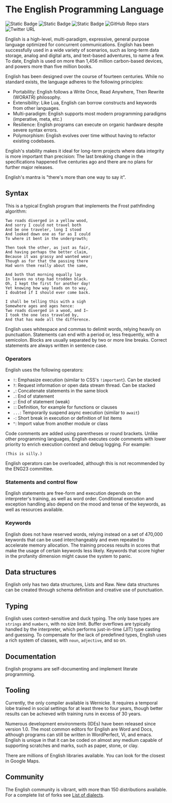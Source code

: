 # The English Programming Language

![Static Badge](https://img.shields.io/badge/version-4.2023.7-blue) ![Static Badge](https://img.shields.io/badge/status-stable-green) ![Static Badge](https://img.shields.io/badge/forks-150-red) ![GitHub Repo stars](https://img.shields.io/github/stars/theletterf/english-lang) ![Twitter URL](https://img.shields.io/twitter/https://twitter.com/remoquete)



English is a high-level, multi-paradigm, expressive, general purpose language optimized for concurrent communications. English has been successfully used in a wide variety of scenarios, such as long-term data storage, analog and digital arts, and text-based adventures, to name a few. To date, English is used on more than 1,456 million carbon-based devices, and powers more than five million books.

English has been designed over the course of fourteen centuries. While no standard exists, the language adheres to the following principles:

- Portability: English follows a Write Once, Read Anywhere, Then Rewrite (WORATR) philosophy.
- Extensibility: Like Lua, English can borrow constructs and keywords from other languages.
- Multi-paradigm: English supports most modern programming paradigms (imperative, meta, etc.)
- Resilience: English programs can execute on organic hardware despite severe syntax errors.
- Polymorphism: English evolves over time without having to refactor existing codebases.

English's stability makes it ideal for long-term projects where data integrity is more important than precision: The last breaking change in the specifications happened five centuries ago and there are no plans for further major releases.

English's mantra is "there's more than one way to say it".
 
## Syntax

This is a typical English program that implements the Frost pathfinding algorithm:

```
Two roads diverged in a yellow wood,
And sorry I could not travel both
And be one traveler, long I stood
And looked down one as far as I could
To where it bent in the undergrowth;

Then took the other, as just as fair,
And having perhaps the better claim,
Because it was grassy and wanted wear;
Though as for that the passing there
Had worn them really about the same,

And both that morning equally lay
In leaves no step had trodden black.
Oh, I kept the first for another day!
Yet knowing how way leads on to way,
I doubted if I should ever come back.

I shall be telling this with a sigh
Somewhere ages and ages hence:
Two roads diverged in a wood, and I—
I took the one less traveled by,
And that has made all the difference.
```

English uses whitespace and commas to delimit words, relying heavily on punctuation. Statements can end with a period or, less frequently, with a semicolon. Blocks are usually separated by two or more line breaks. Correct statements are always written in sentence case.

### Operators

English uses the following operators:

- `!`: Emphasize execution (similar to CSS's `!important`). Can be stacked
- `?`: Request information or open data stream thread. Can be stacked
- `,`: Concatenate statements in the same block  
- `.`: End of statement  
- `;`: End of statement (weak)  
- `:`: Definition, for example for functions or clauses  
- `...`: Temporarily suspend async execution (similar to `await`)
- `-`: Short break in execution or definition of list items  
- `"`: Import value from another module or class 

Code comments are added using parentheses or round brackets. Unlike other programming languages, English executes code comments with lower priority to enrich execution context and debug logging. For example:

```
(This is silly.)
```

English operators can be overloaded, although this is not recommended by the ENG23 committee.

### Statements and control flow

English statements are free-form and execution depends on the interpreter's training, as well as word order. Conditional execution and exception handling also depend on the mood and tense of the keywords, as well as resources available.

### Keywords

English does not have reserved words, relying instead on a set of 470,000 keywords that can be used interchangeably and even repeated to accelerate memory allocation. The training process results in scores that make the usage of certain keywords less likely. Keywords that score higher in the profanity dimension might cause the system to panic.

## Data structures

English only has two data structures, Lists and Raw. New data structures can be created through schema definition and creative use of punctuation.

## Typing

English uses context-sensitive and duck typing. The only base types are `strings` and `numbers`, with no size limit. Buffer overflows are typically handled by the interpreter, which performs just-in-time (JIT) type casting and guessing. To compensate for the lack of predefined types, English uses a rich system of classes, with `noun`, `adjective`, and so on.

## Documentation

English programs are self-documenting and implement literate programming.

## Tooling

Currently, the only compiler available is Wernicke. It requires a temporal lobe trained in social settings for at least three to four years, though better results can be achieved with training runs in excess of 30 years.

Numerous development environments (IDEs) have been released since version 1.0. The most common editors for English are Word and Docs, although programs can still be written in WordPerfect, Vi, and emacs. English is unique in that it can be coded on almost any medium capable of supporting scratches and marks, such as paper, stone, or clay.

There are millions of English libraries available. You can look for the closest in Google Maps.

## Community

The English community is vibrant, with more than 150 distributions available. For a complete list of forks see [List of dialects](https://en.wikipedia.org/wiki/List_of_dialects_of_English).
